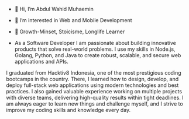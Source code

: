 - 👋 Hi, I’m Abdul Wahid Muhaemin
- 👀 I’m interested in Web and Mobile Development
- 🌱 Growth-Minset, Stoicisme, Longlife Learner

- As a Software Developer I am passionate about building innovative products that solve real-world problems. I use my skills in Node.js, Golang, Python, and Java to create robust, scalable, and secure web applications and APIs.

I graduated from Hacktiv8 Indonesia, one of the most prestigious coding bootcamps in the country. There, I learned how to design, develop, and deploy full-stack web applications using modern technologies and best practices. I also gained valuable experience working on multiple projects with diverse teams, delivering high-quality results within tight deadlines. I am always eager to learn new things and challenge myself, and I strive to improve my coding skills and knowledge every day.

<!---
abdulwahidm/abdulwahidm is a ✨ special ✨ repository because its `README.md` (this file) appears on your GitHub profile.
You can click the Preview link to take a look at your changes.
--->
